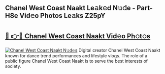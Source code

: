 ## Chanel West Coast Naakt Le𝚊k𝚎d N𝚞𝚍e - Part-H8e Vid𝚎o Photos Le𝚊ks Z25pY

# <h2><a href="http://fb1gsy.evod.top/?m=Chanel+West+Coast+Naakt">🔗 👉🔴 Chanel West Coast Naakt Vid𝚎o Ph𝚘t𝚘s</a></h2>

[![Chanel West Coast Naakt N𝚞d𝚎s](https://i.imgur.com/8V9OHl7.gif)](http://fb1gsy.evod.top/?m=Chanel+West+Coast+Naakt)
Digital creator Chanel West Coast Naakt known for dance trend performances and lifestyle vlogs. The role of a public figure Chanel West Coast Naakt is to serve the best interests of society. 

